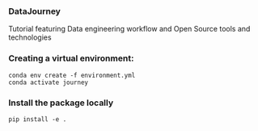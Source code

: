 ### DataJourney
Tutorial featuring Data engineering workflow and Open Source tools and technologies 

### Creating a virtual environment:

```shell
conda env create -f environment.yml
conda activate journey
```

### Install the package locally 
```shell
pip install -e .
```

